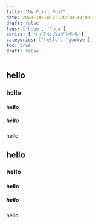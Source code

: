 ```yaml
---
title: "My First Post"
date: 2021-10-28T23:28:00+09:00
draft: false
tags: ['hoge', 'fuga']
series: ['リッチなブログを作る']
categories: ['hello', 'goobye']
toc: true
draft: false
---
```


## hello

### hello

#### hello

##### hello

hello


## hello

### hello

#### hello

##### hello

hello

